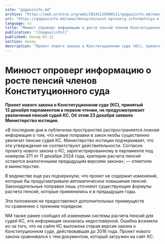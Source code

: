 ```yaml
---
site: "gagauzinfo.md"
archive: "https://web.archive.org/web/20241225000111/gagauzinfo.md/news/money/minyust-oproverg-informatsiyu-o-roste-pensii-chlenov-konstitutsionnogo-suda"
url: "https://gagauzinfo.md/news/money/minyust-oproverg-informatsiyu-o-roste-pensii-chlenov-konstitutsionnogo-suda"
language: ru
title: "Минюст опроверг информацию о росте пенсий членов Конституционного суда"
publication: '[[Gagauzinfo]]'
published: Назад-01-12
section: money
description: "Проект нового закона о Конституционном суде (КС), принятый 13 декабря парламентом в первом чтении, не предусматривает увеличения пенсий судей КС. Об этом 23 декабря заявило Министерство юстиции."
---
```


# Минюст опроверг информацию о росте пенсий членов Конституционного суда

**Проект нового закона о Конституционном суде (КС), принятый 13 декабря парламентом в первом чтении, не предусматривает увеличения пенсий судей КС. Об этом 23 декабря заявило Министерство юстиции.**

«В последние дни в публичном пространстве распространяется ложная информация о том, что новые поправки в закон якобы существенно увеличат пенсии судей КС. Министерство юстиции подчеркивает, что эти утверждения не соответствуют действительности. Согласно проекту нового закона о КС, зарегистрированному в парламенте под номером 371 от 11 декабря 2024 года, критерии расчета пенсий остаются аналогичными предыдущим версиям закона», — отметили в министерстве.

В ведомстве еще раз подчеркнули, что проект не содержит изменений, которые бы предусматривали автоматическое повышение пенсий. Законодательные поправки лишь уточняют существующие формулы расчета пенсий, которые применялись и в предыдущие годы.

Эти положения не предоставляют дополнительных преимуществ по сравнению с прежним порядком.

NM также ранее сообщил об изменении системы расчета пенсий для судей КС, эта информация оказалась недостоверной. Ошибка возникла из-за того, что на сайте КС выложена старая версия закона о Конституционном суде, действовавшая до 2016 года. Проект нового закона сравнивался с тем документом, который загружен на сайт КС.